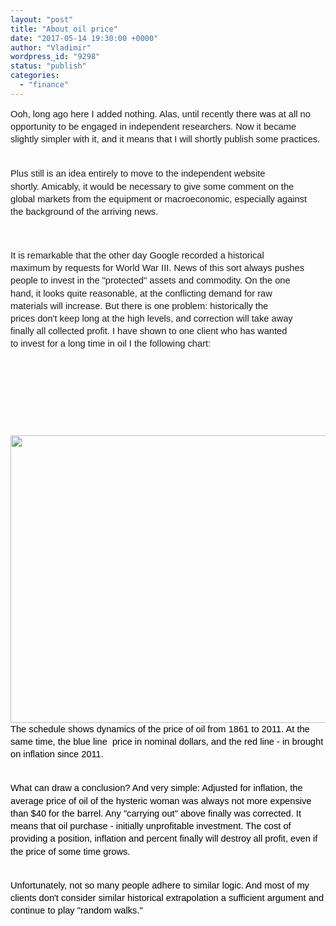 ```yaml
---
layout: "post"
title: "About oil price"
date: "2017-05-14 19:30:00 +0000"
author: "Vladimir"
wordpress_id: "9298"
status: "publish"
categories:
  - "finance"
---
```


<!-- Original WordPress Content (processed for shortcodes and media links) -->
<div dir="ltr" style="text-align: left;">
<div dir="ltr" style="line-height: 1.38; margin-bottom: 0pt; margin-top: 0pt;">
<span style="font-family: &quot;arial&quot;;"><span style="font-size: 14.6667px; white-space: pre-wrap;">Ooh, long ago here I added nothing. Alas, until recently there was at all no opportunity to be engaged in independent researchers. Now it became slightly simpler with it, and it means that I will shortly publish some practices.

 Plus still is an idea entirely to move to the independent website shortly.
Amicably, it would be necessary to give some comment on the global markets from the equipment or macroeconomic, especially against the background of the arriving news.

It is remarkable that the other day Google recorded a historical maximum by requests for World War III. News of this sort always pushes people to invest in the "protected" assets and commodity. On the one hand, it looks quite reasonable, at the conflicting demand for raw materials will increase. But there is one problem: historically the prices don't keep long at the high levels, and correction will take away finally all collected profit. I have shown to one client who has wanted to invest for a long time in oil I the following chart:    
</span></span><br />
<div>
<br /></div>
</div>
<center>
 <a href="https://vk.com/photo15018174_456239347" title=""><img alt="" height="460" src="https://pp.userapi.com/c637627/v637627174/4b737/PWme76hthfw.jpg" title="" width="610" /></a></center>
<div dir="ltr" style="line-height: 1.38; margin-bottom: 0pt; margin-top: 0pt;">
<span style="background-color: transparent; color: black; font-family: &quot;arial&quot;; font-size: 11pt; font-style: normal; font-variant: normal; font-weight: 400; text-decoration: none; vertical-align: baseline; white-space: pre-wrap;">The schedule shows dynamics of the price of oil from 1861 to 2011. At the same time, the blue line &nbsp;price in nominal dollars, and the red line - in brought on inflation since 2011.</span></div>
<b style="font-weight: normal;"><br /></b>
<br />
<div dir="ltr" style="line-height: 1.38; margin-bottom: 0pt; margin-top: 0pt;">
<span style="background-color: transparent; color: black; font-family: &quot;arial&quot;; font-size: 11pt; font-style: normal; font-variant: normal; font-weight: 400; text-decoration: none; vertical-align: baseline; white-space: pre-wrap;">What can draw a conclusion? And very simple: Adjusted for inflation, the average price of oil of the hysteric woman was always not more expensive than $40 for the barrel. Any "carrying out" above finally was corrected. It means that oil purchase - initially unprofitable investment. The cost of providing a position, inflation and percent finally will destroy all profit, even if the price of some time grows.</span></div>
<b style="font-weight: normal;"><br /></b>
<br />
<div dir="ltr" style="line-height: 1.38; margin-bottom: 0pt; margin-top: 0pt;">
<span style="background-color: transparent; color: black; font-family: &quot;arial&quot;; font-size: 11pt; font-style: normal; font-variant: normal; font-weight: 400; text-decoration: none; vertical-align: baseline; white-space: pre-wrap;">Unfortunately, not so many people adhere to similar logic. And most of my clients don't consider similar historical extrapolation a sufficient argument and continue to play "random walks."</span></div>
<br /></div>